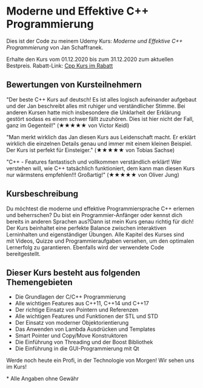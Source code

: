 # Moderne und Effektive C++ Programmierung

Dies ist der Code zu meinem Udemy Kurs:
*Moderne und Effektive C++ Programmierung* von Jan Schaffranek.

Erhalte den Kurs vom 01.12.2020 bis zum 31.12.2020 zum aktuellen Bestpreis.
Rabatt-Link: [Cpp Kurs im Rabatt](https://www.udemy.com/course/der-komplettkurs-zur-modernen-c-programmierung/?couponCode=FRANNECK_DEC_2020)

## Bewertungen von Kursteilnehmern

"Der beste C++ Kurs auf deutsch! Es ist alles logisch aufeinander aufgebaut und der Jan beschreibt alles mit ruhiger und verständlicher Stimme. Bei anderen Kursen hatte mich insbesondere die Unklarheit der Erklärung gestört sodass es einem schwer fällt zuzuhören. Dies ist hier nicht der Fall, ganz im Gegenteil!" (★★★★★ von Victor Keidl)

"Man merkt wirklich das Jan diesen Kurs aus Leidenschaft macht. Er erklärt wirklich die einzelnen Details genau und immer mit einem kleinen Beispiel. Der Kurs ist perfekt für Einsteiger." (★★★★★ von Tobias Sachse)

"C++ - Features fantastisch und vollkommen verständlich erklärt! Wer verstehen will, wie C++ tatsächlich funktioniert, dem kann man diesen Kurs nur wärmstens empfehlen!!! Großartig!" (★★★★★ von Oliver Jung)

## Kursbeschreibung

Du möchtest die moderne und effektive Programmiersprache C++ erlernen und beherrschen?
Du bist ein Programmier-Anfänger oder kennst dich bereits in anderen Sprachen aus?Dann ist mein Kurs genau richtig für dich!
Der Kurs beinhaltet eine perfekte Balance zwischen interaktiven Lerninhalten und eigenständiger Übungen.
Alle Kapitel des Kurses sind mit Videos, Quizze und Programmieraufgaben versehen, um den optimalen Lernerfolg zu garantieren. Ebenfalls wird der verwendete Code bereitgestellt.

## Dieser Kurs besteht aus folgenden Themengebieten

- Die Grundlagen der C/C++ Programmierung
- Alle wichtigen Features aus C++11, C++14 und C++17
- Der richtige Einsatz von Pointern und Referenzen
- Alle wichtigen Features und Funktionen der STL und STD
- Der Einsatz von moderner Objektorientierung
- Das Anwenden von Lambda Ausdrücken und Templates
- Smart Pointer und Copy/Move Konstruktoren
- Die Einführung von Threading und der Boost Bibliothek
- Die Einführung in die GUI-Programmierung mit Qt

Werde noch heute ein Profi, in der Technologie von Morgen!
Wir sehen uns im Kurs!


\* Alle Angaben ohne Gewähr
